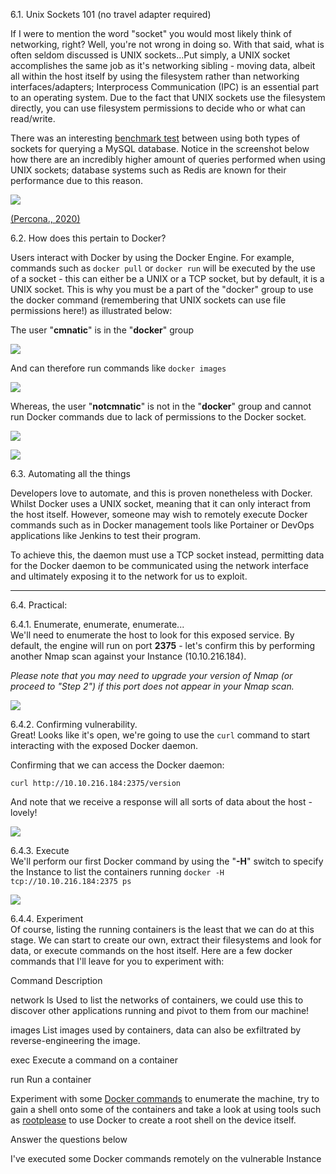  6.1. Unix Sockets 101 (no travel adapter required)  

If I were to mention the word "socket" you would most likely think of networking, right? Well, you're not wrong in doing so. With that said, what is often seldom discussed is UNIX sockets...Put simply, a UNIX socket accomplishes the same job as it's networking sibling - moving data, albeit all within the host itself by using the filesystem rather than networking interfaces/adapters; Interprocess Communication (IPC) is an essential part to an operating system. Due to the fact that UNIX sockets use the filesystem directly, you can use filesystem permissions to decide who or what can read/write.

There was an interesting [benchmark test](https://www.percona.com/blog/2020/04/13/need-to-connect-to-a-local-mysql-server-use-unix-domain-socket/) between using both types of sockets for querying a MySQL database. Notice in the screenshot below how there are an incredibly higher amount of queries performed when using UNIX sockets; database systems such as Redis are known for their performance due to this reason.  

![](https://www.percona.com/blog/wp-content/uploads/2020/04/image2-2.png)

[(Percona., 2020)](https://www.percona.com/blog/2020/04/13/need-to-connect-to-a-local-mysql-server-use-unix-domain-socket/)

6.2. How does this pertain to Docker?

Users interact with Docker by using the Docker Engine. For example, commands such as `docker pull` or `docker run` will be executed by the use of a socket - this can either be a UNIX or a TCP socket, but by default, it is a UNIX socket. This is why you must be a part of the "docker" group to use the docker command (remembering that UNIX sockets can use file permissions here!) as illustrated below:

The user "**cmnatic**" is in the "**docker**" group  

![](https://assets.tryhackme.com/additional/docker-rodeo/dockerapi/groups1.png)  

And can therefore run commands like `docker images`  

![](https://assets.tryhackme.com/additional/docker-rodeo/dockerapi/groups2.png)  

Whereas, the user "**notcmnatic**" is not in the "**docker**" group and cannot run Docker commands due to lack of permissions to the Docker socket.  

![](https://assets.tryhackme.com/additional/docker-rodeo/dockerapi/groups4.png)  

![](https://assets.tryhackme.com/additional/docker-rodeo/dockerapi/groups3.png)  

6.3. Automating all the things

Developers love to automate, and this is proven nonetheless with Docker. Whilst Docker uses a UNIX socket, meaning that it can only interact from the host itself. However, someone may wish to remotely execute Docker commands such as in Docker management tools like Portainer or DevOps applications like Jenkins to test their program.

To achieve this, the daemon must use a TCP socket instead, permitting data for the Docker daemon to be communicated using the network interface and ultimately exposing it to the network for us to exploit.  

---

6.4. Practical:

6.4.1. Enumerate, enumerate, enumerate...  
We'll need to enumerate the host to look for this exposed service. By default, the engine will run on port **2375** - let's confirm this by performing another Nmap scan against your Instance (10.10.216.184).

_Please note that you may need to upgrade your version of Nmap (or proceed to "Step 2") if this port does not appear in your Nmap scan._

![](https://assets.tryhackme.com/additional/docker-rodeo/dockerapi/nmap1.png)  

6.4.2. Confirming vulnerability.  
Great! Looks like it's open, we're going to use the `curl` command to start interacting with the exposed Docker daemon.

Confirming that we can access the Docker daemon:

`curl http://10.10.216.184:2375/version`

And note that we receive a response will all sorts of data about the host - lovely!  

![](https://assets.tryhackme.com/additional/docker-rodeo/dockerapi/curl1.png)  

6.4.3. Execute  
We'll perform our first Docker command by using the "**-H**" switch to specify the Instance to list the containers running `docker -H tcp://10.10.216.184:2375 ps`

![](https://assets.tryhackme.com/additional/docker-rodeo/dockerapi/docker1.png)

6.4.4. Experiment  
Of course, listing the running containers is the least that we can do at this stage. We can start to create our own, extract their filesystems and look for data, or execute commands on the host itself. Here are a few docker commands that I'll leave for you to experiment with:

Command  Description  

network ls  Used to list the networks of containers, we could use this to discover other applications running and pivot to them from our machine!  

images  List images used by containers, data can also be exfiltrated by reverse-engineering the image.  

exec  Execute a command on a container  

run  Run a container  

Experiment with some [Docker commands](https://raw.githubusercontent.com/sangam14/dockercheatsheets/master/dockercheatsheet8.png) to enumerate the machine, try to gain a shell onto some of the containers and take a look at using tools such as [rootplease](https://registry.hub.docker.com/r/chrisfosterelli/rootplease) to use Docker to create a root shell on the device itself.

Answer the questions below

I've executed some Docker commands remotely on the vulnerable Instance